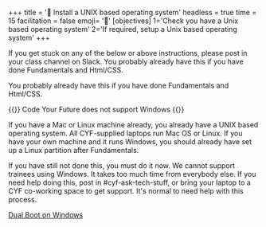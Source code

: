 +++
title = '🧰 Install a UNIX based operating system'
headless = true
time = 15
facilitation = false
emoji= '🧩'
[objectives]
    1='Check you have a Unix based operating system'
    2='If required, setup a Unix based operating system'
+++

If you get stuck on any of the below or above instructions, please post in your class channel on Slack.
You probably already have this if you have done Fundamentals and Html/CSS.

You probably already have this if you have done Fundamentals and Html/CSS.
<!-- CYF-ONLY -->
{{<note type="warning">}}
Code Your Future does not support Windows
{{</note>}}

If you have a Mac or Linux machine already, you already have a UNIX based operating system. All CYF-supplied laptops run Mac OS or Linux. If you have your own machine and it runs Windows, you should already have set up a Linux partition after Fundamentals.

If you have still not done this, you must do it now. We cannot support trainees using Windows. It takes too much time from everybody else. If you need help doing this, post in #cyf-ask-tech-stuff, or bring your laptop to a CYF co-working space to get support. It's normal to need help with this process.
<!-- END-CYF-ONLY -->
[Dual Boot on Windows](https://help.ubuntu.com/community/WindowsDualBoot)
